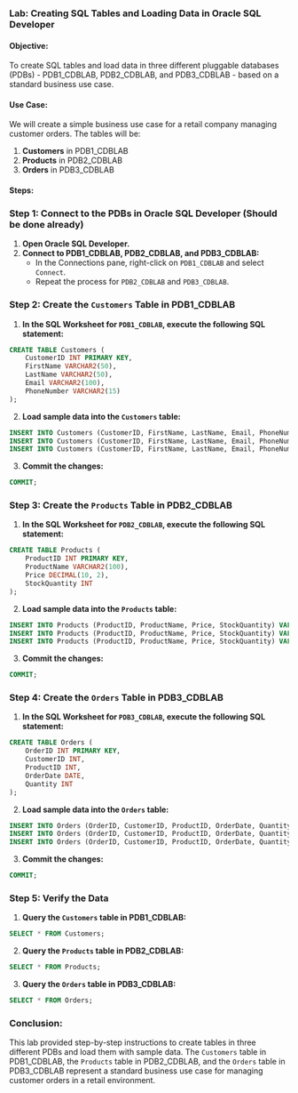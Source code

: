 ### Lab: Creating SQL Tables and Loading Data in Oracle SQL Developer

#### Objective:
To create SQL tables and load data in three different pluggable databases (PDBs) - PDB1_CDBLAB, PDB2_CDBLAB, and PDB3_CDBLAB - based on a standard business use case.

#### Use Case:
We will create a simple business use case for a retail company managing customer orders. The tables will be:
1. **Customers** in PDB1_CDBLAB
2. **Products** in PDB2_CDBLAB
3. **Orders** in PDB3_CDBLAB

#### Steps:

### Step 1: Connect to the PDBs in Oracle SQL Developer (Should be done already)

1. **Open Oracle SQL Developer.**
2. **Connect to PDB1_CDBLAB, PDB2_CDBLAB, and PDB3_CDBLAB:**
   - In the Connections pane, right-click on `PDB1_CDBLAB` and select `Connect`.
   - Repeat the process for `PDB2_CDBLAB` and `PDB3_CDBLAB`.

### Step 2: Create the `Customers` Table in PDB1_CDBLAB

1. **In the SQL Worksheet for `PDB1_CDBLAB`, execute the following SQL statement:**

```sql
CREATE TABLE Customers (
    CustomerID INT PRIMARY KEY,
    FirstName VARCHAR2(50),
    LastName VARCHAR2(50),
    Email VARCHAR2(100),
    PhoneNumber VARCHAR2(15)
);
```

2. **Load sample data into the `Customers` table:**

```sql
INSERT INTO Customers (CustomerID, FirstName, LastName, Email, PhoneNumber) VALUES (1, 'John', 'Doe', 'john.doe@example.com', '123-456-7890');
INSERT INTO Customers (CustomerID, FirstName, LastName, Email, PhoneNumber) VALUES (2, 'Jane', 'Smith', 'jane.smith@example.com', '098-765-4321');
INSERT INTO Customers (CustomerID, FirstName, LastName, Email, PhoneNumber) VALUES (3, 'Alice', 'Johnson', 'alice.johnson@example.com', '555-123-4567');
```

3. **Commit the changes:**

```sql
COMMIT;
```

### Step 3: Create the `Products` Table in PDB2_CDBLAB

1. **In the SQL Worksheet for `PDB2_CDBLAB`, execute the following SQL statement:**

```sql
CREATE TABLE Products (
    ProductID INT PRIMARY KEY,
    ProductName VARCHAR2(100),
    Price DECIMAL(10, 2),
    StockQuantity INT
);
```

2. **Load sample data into the `Products` table:**

```sql
INSERT INTO Products (ProductID, ProductName, Price, StockQuantity) VALUES (1, 'Laptop', 999.99, 50);
INSERT INTO Products (ProductID, ProductName, Price, StockQuantity) VALUES (2, 'Smartphone', 699.99, 200);
INSERT INTO Products (ProductID, ProductName, Price, StockQuantity) VALUES (3, 'Tablet', 299.99, 150);
```

3. **Commit the changes:**

```sql
COMMIT;
```

### Step 4: Create the `Orders` Table in PDB3_CDBLAB

1. **In the SQL Worksheet for `PDB3_CDBLAB`, execute the following SQL statement:**

```sql
CREATE TABLE Orders (
    OrderID INT PRIMARY KEY,
    CustomerID INT,
    ProductID INT,
    OrderDate DATE,
    Quantity INT
);
```

2. **Load sample data into the `Orders` table:**

```sql
INSERT INTO Orders (OrderID, CustomerID, ProductID, OrderDate, Quantity) VALUES (1, 1, 1, TO_DATE('2023-07-15', 'YYYY-MM-DD'), 1);
INSERT INTO Orders (OrderID, CustomerID, ProductID, OrderDate, Quantity) VALUES (2, 2, 2, TO_DATE('2023-07-16', 'YYYY-MM-DD'), 2);
INSERT INTO Orders (OrderID, CustomerID, ProductID, OrderDate, Quantity) VALUES (3, 3, 3, TO_DATE('2023-07-17', 'YYYY-MM-DD'), 3);
```

3. **Commit the changes:**

```sql
COMMIT;
```

### Step 5: Verify the Data

1. **Query the `Customers` table in PDB1_CDBLAB:**

```sql
SELECT * FROM Customers;
```

2. **Query the `Products` table in PDB2_CDBLAB:**

```sql
SELECT * FROM Products;
```

3. **Query the `Orders` table in PDB3_CDBLAB:**

```sql
SELECT * FROM Orders;
```

### Conclusion:
This lab provided step-by-step instructions to create tables in three different PDBs and load them with sample data. The `Customers` table in PDB1_CDBLAB, the `Products` table in PDB2_CDBLAB, and the `Orders` table in PDB3_CDBLAB represent a standard business use case for managing customer orders in a retail environment.

